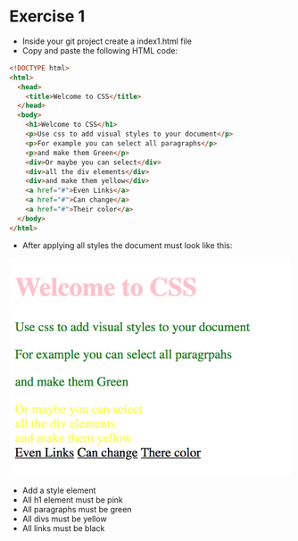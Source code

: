 # Exercise 1

* Inside your git project create a index1.html file
* Copy and paste the following HTML code:

```html
<!DOCTYPE html>
<html>
  <head>
    <title>Welcome to CSS</title>
  </head>
  <body>
    <h1>Welcome to CSS</h1>
    <p>Use css to add visual styles to your document</p>
    <p>For example you can select all paragraphs</p>
    <p>and make them Green</p>
    <div>Or maybe you can select</div>
    <div>all the div elements</div>
    <div>and make them yellow</div>
    <a href="#">Even Links</a>
    <a href="#">Can change</a>
    <a href="#">Their color</a>
  </body>
</html>
```

* After applying all styles the document must look like this:

![Ex 1](./results/ex_1.png)


* Add a style element
* All h1 element must be pink
* All paragraphs must be green
* All divs must be yellow
* All links must be black
